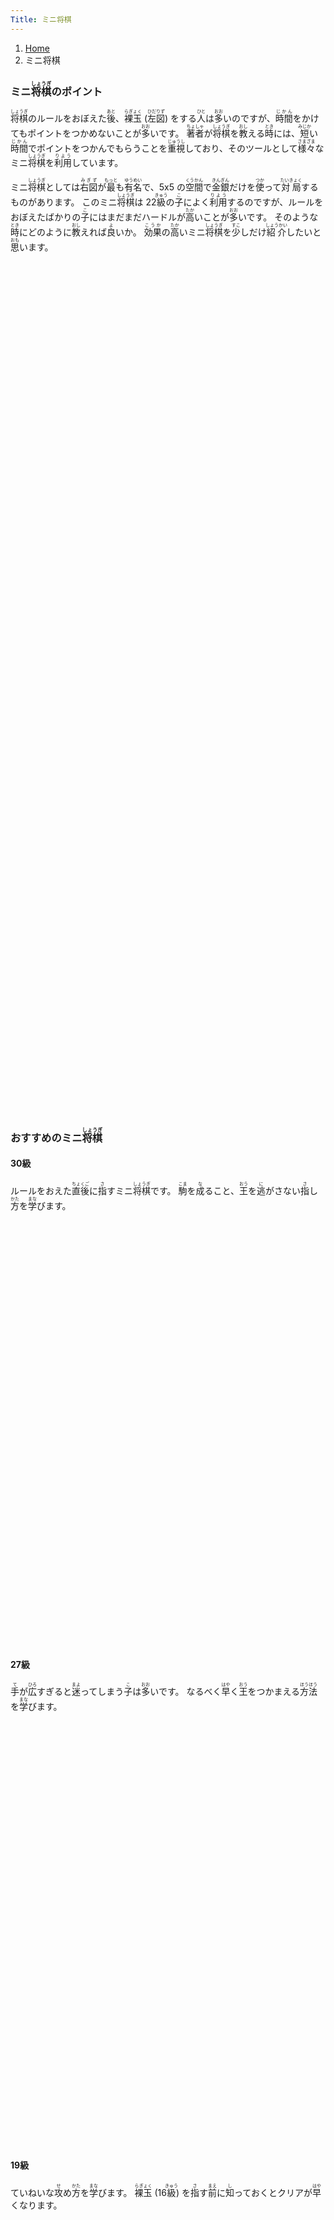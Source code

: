 ```yaml
---
Title: ミニ将棋
---
```

<nav aria-label="breadcrumb">
  <ol class="breadcrumb mb-3">
    <li class="breadcrumb-item"><a href="/shogi-beginners/">Home</a></li>
    <li class="breadcrumb-item active" aria-current="page">ミニ将棋</li>
  </ol>
</nav>
<div class="row">
  <div class="col-lg-6">
    <h3>ミニ<ruby>将棋<rt>しょうぎ</rt></ruby>のポイント</h3>
    <p><ruby>将棋<rt>しょうぎ</rt></ruby>のルールをおぼえた<ruby>後<rt>あと</rt></ruby
      >、<ruby>裸玉<rt>らぎょく</rt></ruby> (<ruby>左図<rt>ひだりず</rt></ruby
      >) をする<ruby>人<rt>ひと</rt></ruby>は<ruby>多<rt>おお</rt></ruby
      >いのですが、<ruby>時間<rt>じかん</rt></ruby
      >をかけてもポイントをつかめないことが<ruby>多<rt>おお</rt></ruby>いです。
      <ruby>著者<rt>ちょしゃ</rt></ruby>が<ruby>将棋<rt>しょうぎ</rt></ruby
      >を<ruby>教<rt>おし</rt></ruby>える<ruby>時<rt>とき</rt></ruby
      >には、<ruby>短<rt>みじか</rt></ruby>い<ruby>時間<rt>じかん</rt></ruby
      >でポイントをつかんでもらうことを<ruby>重視<rt>じゅうし</rt></ruby
      >しており、そのツールとして<ruby>様々<rt>さまざま</rt></ruby
      >なミニ<ruby>将棋<rt>しょうぎ</rt></ruby>を<ruby>利用<rt>りよう</rt></ruby>しています。
    </p>
    <p>ミニ<ruby>将棋<rt>しょうぎ</rt></ruby>としては<ruby>右図<rt>みぎず</rt></ruby
    >が<ruby>最<rt>もっと</rt></ruby>も<ruby>有名<rt>ゆうめい</rt></ruby
    >で、5x5 の<ruby>空間<rt>くうかん</rt></ruby>で<ruby>金銀<rt>きんぎん</rt></ruby
    >だけを<ruby>使<rt>つか</rt></ruby>って<ruby>対局<rt>たいきょく</rt></ruby>するものがあります。
    このミニ<ruby>将棋<rt>しょうぎ</rt></ruby>は 22<ruby>級<rt>きゅう</rt></ruby
    >の<ruby>子<rt>こ</rt></ruby>によく<ruby>利用<rt>りよう</rt></ruby
    >するのですが、ルールをおぼえたばかりの<ruby>子<rt>こ</rt></ruby
    >にはまだまだハードルが<ruby>高<rt>たか</rt></ruby>いことが<ruby>多<rt>おお</rt></ruby>いです。
    そのような<ruby>時<rt>とき</rt></ruby>にどのように<ruby>教<rt>おし</rt></ruby
    >えれば<ruby>良<rt>よ</rt></ruby>いか。
    <ruby>効果<rt>こうか</rt></ruby>の<ruby>高<rt>たか</rt></ruby
    >いミニ<ruby>将棋<rt>しょうぎ</rt></ruby>を<ruby>少<rt>すこ</rt></ruby
    >しだけ<ruby>紹介<rt>しょうかい</rt></ruby>したいと<ruby>思<rt>おも</rt></ruby>います。
    </p>
  </div>
  <div class="col p-1">
    <div class="col" tabindex="-1">
      <script id="summary1-kif" type="kif">
上手：上手
下手：下手
上手の持駒：なし
  ９ ８ ７ ６ ５ ４ ３ ２ １
+---------------------------+
| ・ ・ ・ ・v玉 ・ ・ ・ ・|一
| ・ ・ ・ ・ ・ ・ ・ ・ ・|二
| ・ ・ ・ ・ ・ ・ ・ ・ ・|三
| ・ ・ ・ ・ ・ ・ ・ ・ ・|四
| ・ ・ ・ ・ ・ ・ ・ ・ ・|五
| ・ ・ ・ ・ ・ ・ ・ ・ ・|六
| 歩 歩 歩 歩 歩 歩 歩 歩 歩|七
| ・ 角 ・ ・ ・ ・ ・ 飛 ・|八
| 香 桂 銀 金 玉 金 銀 桂 香|九
+---------------------------+
下手の持駒：なし
      </script>
      <svg id="summary1" xmlns="http://www.w3.org/2000/svg" viewBox="0,0,400,540"></svg>
    </div>
  </div>
  <div class="col p-1">
    <div class="col" tabindex="-1">
      <script id="summary2-kif" type="kif">
上手：上手
下手：下手
上手の持駒：なし
  ９ ８ ７ ６ ５ ４ ３ ２ １
+---------------------------+
| ・ ・ ・ ・ ・ ・ ・ ・ ・|一
| ・ ・ ・ ・ ・ ・ ・ ・ ・|二
| ・ ・v銀v金v玉v金v銀 ・ ・|三
| ・ ・ ・ ・ ・ ・ ・ ・ ・|四
| ・ ・ ・ ・ ・ ・ ・ ・ ・|五
| ・ ・ ・ ・ ・ ・ ・ ・ ・|六
| ・ ・ 銀 金 玉 金 銀 ・ ・|七
| ・ ・ ・ ・ ・ ・ ・ ・ ・|八
| ・ ・ ・ ・ ・ ・ ・ ・ ・|九
+---------------------------+
下手の持駒：なし
      </script>
      <svg id="summary2" xmlns="http://www.w3.org/2000/svg" viewBox="0,0,400,540"></svg>
    </div>
  </div>
</div>
<div>
  <h3 class="pt-4">おすすめのミニ<ruby>将棋<rt>しょうぎ</rt></ruby></h3>
  <div class="row">
    <div class="col-md">
      <div class="row">
        <div class="col pb-3" tabindex="-1">
          <h4>30級</h4>
          <p>ルールをおえた<ruby>直後<rt>ちょくご</rt></ruby>に<ruby>指<rt>さ</rt></ruby
            >すミニ<ruby>将棋<rt>しょうぎ</rt></ruby>です。
            <ruby>駒<rt>こま</rt></ruby>を<ruby>成<rt>な</rt></ruby
            >ること、<ruby>王<rt>おう</rt></ruby>を<ruby>逃<rt>に</rt></ruby
            >がさない<ruby>指<rt>さ</rt></ruby>し<ruby>方<rt>かた</rt></ruby
            >を<ruby>学<rt>まな</rt></ruby>びます。</p>
          <script id="30kyu-kif" type="kif">
上手：上手
下手：下手
上手の持駒：なし
  ９ ８ ７ ６ ５ ４ ３ ２ １
+---------------------------+
| ・ ・ ・ ・v玉 ・ ・ ・ ・|一
| ・ ・ ・ ・ ・ ・ ・ ・ ・|二
| ・ ・ ・ ・ ・ ・ ・ ・ ・|三
| 歩 歩 歩 歩 歩 歩 歩 歩 歩|四
| ・ ・ ・ ・ ・ ・ ・ ・ ・|五
| ・ ・ ・ ・ ・ ・ ・ ・ ・|六
| ・ ・ ・ ・ ・ ・ ・ ・ ・|七
| ・ ・ ・ ・ ・ ・ ・ ・ ・|八
| ・ ・ ・ ・ 玉 ・ ・ ・ ・|九
+---------------------------+
下手の持駒：なし
          </script>
          <svg id="30kyu" xmlns="http://www.w3.org/2000/svg" viewBox="0,0,400,540"></svg>
        </div>
        <div class="col pb-3" tabindex="-1">
          <h4>27級</h4>
          <p><ruby>手<rt>て</rt></ruby>が<ruby>広<rt>ひろ</rt></ruby
            >すぎると<ruby>迷<rt>まよ</rt></ruby>ってしまう<ruby>子<rt>こ</rt></ruby
            >は<ruby>多<rt>おお</rt></ruby>いです。
            なるべく<ruby>早<rt>はや</rt></ruby>く<ruby>王<rt>おう</rt></ruby
            >をつかまえる<ruby>方法<rt>ほうほう</rt></ruby
            >を<ruby>学<rt>まな</rt></ruby>びます。</p>
          <script id="27kyu-kif" type="kif">
上手：上手
下手：下手
上手の持駒：なし
  ９ ８ ７ ６ ５ ４ ３ ２ １
+---------------------------+
| ・ ・ ・ ・v玉 ・ ・ ・ ・|一
| ・ ・ ・ ・ ・ ・ ・ ・ ・|二
| ・ ・ ・ ・ ・ ・ ・ ・ ・|三
| ・ ・ ・ ・ ・ ・ ・ ・ ・|四
| ・ ・ ・ ・ ・ ・ ・ ・ ・|五
| ・ ・ ・ ・ ・ ・ ・ ・ ・|六
| ・ ・ ・ ・ ・ ・ ・ ・ ・|七
| ・ ・ ・ ・ ・ ・ ・ ・ ・|八
| ・ ・ 飛 角 玉 角 飛 ・ ・|九
+---------------------------+
下手の持駒：なし
          </script>
          <svg id="27kyu" xmlns="http://www.w3.org/2000/svg" viewBox="0,0,400,540"></svg>
        </div>
      </div>
    </div>
  <div class="col-md">
    <div class="row">
      <div class="col pb-3" tabindex="-1">
        <h4>19級</h4>
        <p>ていねいな<ruby>攻<rt>せ</rt></ruby>め<ruby>方<rt>かた</rt></ruby
          >を<ruby>学<rt>まな</rt></ruby>びます。
          <ruby>裸玉<rt>らぎょく</rt></ruby> (16<ruby>級<rt>きゅう</rt></ruby
          >) を<ruby>指<rt>さ</rt></ruby>す<ruby>前<rt>まえ</rt></ruby
          >に<ruby>知<rt>し</rt></ruby>っておくとクリアが<ruby>早<rt>はや</rt></ruby>くなります。</p>
        <script id="19kyu-kif" type="kif">
上手：上手
下手：下手
上手の持駒：なし
  ９ ８ ７ ６ ５ ４ ３ ２ １
+---------------------------+
| ・ ・ ・ ・v玉 ・ ・ ・ ・|一
| ・ ・ ・ ・ ・ ・ ・ ・ ・|二
| ・ ・ ・v歩v歩v歩 ・ ・ ・|三
| ・ ・ ・ ・ ・ ・ ・ ・ ・|四
| ・ ・ ・ ・ ・ ・ ・ ・ ・|五
| ・ ・ ・ ・ ・ ・ ・ ・ ・|六
| ・ ・ ・ 歩 歩 歩 ・ ・ ・|七
| ・ ・ ・ ・ 飛 ・ ・ ・ ・|八
| ・ ・ ・ 銀 玉 銀 ・ ・ ・|九
+---------------------------+
下手の持駒：なし
        </script>
        <svg id="19kyu" xmlns="http://www.w3.org/2000/svg" viewBox="0,0,400,540"></svg>
      </div>
      <div class="col pb-3" tabindex="-1">
        <h4>14級</h4>
        <p><ruby>十枚<rt>じゅうまい</rt></ruby><ruby>落<rt>お</rt></ruby
          >ち (12<ruby>級<rt>きゅう</rt></ruby>) <ruby>以上<rt>いじょう</rt></ruby
          >の<ruby>駒<rt>こま</rt></ruby><ruby>落<rt>お</rt></ruby
          >ちは<ruby>受<rt>う</rt></ruby>けの<ruby>勉強<rt>べんきょう</rt></ruby
          >が<ruby>多<rt>おお</rt></ruby>くありません。
          <ruby>早<rt>はや</rt></ruby>めに<ruby>歩<rt>ふ</rt></ruby
          >の<ruby>受<rt>う</rt></ruby>け<ruby>方<rt>かた</rt></ruby
          >を<ruby>学<rt>まな</rt></ruby>びます。</p>
        <script id="14kyu-kif" type="kif">
上手：上手
下手：下手
上手の持駒：歩九　
  ９ ８ ７ ６ ５ ４ ３ ２ １
+---------------------------+
| ・ ・ ・ ・v玉 ・ ・ ・ ・|一
| ・ ・ ・ ・ ・ ・ ・ ・ ・|二
| ・ ・ ・ ・ ・ ・ ・ ・ ・|三
| ・ ・ ・ ・ ・ ・ ・ ・ ・|四
| ・ ・ ・ ・ ・ ・ ・ ・ ・|五
| ・ ・ ・ ・ ・ ・ ・ ・ ・|六
| 歩 歩 歩 歩 歩 歩 歩 歩 歩|七
| ・ 角 ・ ・ ・ ・ ・ 飛 ・|八
| 香 桂 銀 金 玉 金 銀 桂 香|九
+---------------------------+
下手の持駒：なし
        </script>
        <svg id="14kyu" xmlns="http://www.w3.org/2000/svg" viewBox="0,0,400,540"></svg>
      </div>
    </div>
  </div>
</div>
<div class="pt-4">
  <h3><ruby>詰将棋<rt>つめしょうぎ</rt></ruby>のおすすめ<ruby>書籍<rt>しょせき</rt></ruby></h3>
  <p><ruby>王<rt>おう</rt></ruby>のつかまえ<ruby>方<rt>かた</rt></ruby
    >を<ruby>知<rt>し</rt></ruby>るために、<ruby>早<rt>はや</rt></ruby
    >い<ruby>段階<rt>だんかい</rt></ruby>から1<ruby>手詰<rt>てづめ</rt></ruby
    >の<ruby>練習<rt>れんしゅう</rt></ruby>をおすすめします。</p>
  <div class="row text-center">
    <div class="col-sm">
      <h4><ruby>最初<rt>さいしょ</rt></ruby>のつかみ</h4>
      <div class="pt-3">
        <iframe style="width:120px;height:240px;" marginwidth="0" marginheight="0" scrolling="no" frameborder="0" src="https://rcm-fe.amazon-adsystem.com/e/cm?ref=qf_sp_asin_til&t=manbossocialt-22&m=amazon&o=9&p=8&l=as1&IS1=1&detail=1&asins=B07921JHPB&linkId=5dbdf830fb53dc0c58b9f538b779b008&bc1=ffffff&amp;lt1=_top&fc1=333333&lc1=0066c0&bg1=ffffff&f=ifr"></iframe>
        <iframe style="width:120px;height:240px;" marginwidth="0" marginheight="0" scrolling="no" frameborder="0" src="https://rcm-fe.amazon-adsystem.com/e/cm?ref=qf_sp_asin_til&t=manbossocialt-22&m=amazon&o=9&p=8&l=as1&IS1=1&detail=1&asins=4262101533&linkId=a1f8e33617a70bc22e81002a9bf075b0&bc1=ffffff&amp;lt1=_top&fc1=333333&lc1=0066c0&bg1=ffffff&f=ifr"></iframe>
      </div>
    </div>
    <div class="col-sm">
      <h4><ruby>量<rt>りょう</rt></ruby>をこなすとき</h4>
      <div class="pt-3">
        <iframe style="width:120px;height:240px;" marginwidth="0" marginheight="0" scrolling="no" frameborder="0" src="https://rcm-fe.amazon-adsystem.com/e/cm?ref=qf_sp_asin_til&t=manbossocialt-22&m=amazon&o=9&p=8&l=as1&IS1=1&detail=1&asins=4839933324&linkId=5acca90b66aa19055dd9b858cf346180&bc1=ffffff&amp;lt1=_top&fc1=333333&lc1=0066c0&bg1=ffffff&f=ifr"></iframe>
        <iframe style="width:120px;height:240px;" marginwidth="0" marginheight="0" scrolling="no" frameborder="0" src="https://rcm-fe.amazon-adsystem.com/e/cm?ref=qf_sp_asin_til&t=manbossocialt-22&m=amazon&o=9&p=8&l=as1&IS1=1&detail=1&asins=B0197NZUG4&linkId=f8daa1b023cf22bec0781939ecaf2c28&bc1=ffffff&amp;lt1=_top&fc1=333333&lc1=0066c0&bg1=ffffff&f=ifr"></iframe>
      </div>
    </div>
    <div class="col-sm">
      <h4><ruby>慣<rt>な</rt></ruby>れてきたとき</h4>
      <div class="pt-3">
        <iframe style="width:120px;height:240px;" marginwidth="0" marginheight="0" scrolling="no" frameborder="0" src="https://rcm-fe.amazon-adsystem.com/e/cm?ref=qf_sp_asin_til&t=manbossocialt-22&m=amazon&o=9&p=8&l=as1&IS1=1&detail=1&asins=4839971382&linkId=8cb544aaa21b185260e5fe8432359977&bc1=ffffff&amp;lt1=_top&fc1=333333&lc1=0066c0&bg1=ffffff&f=ifr"></iframe>
      </div>
    </div>
  </div>
</div>
<script src="/shogi-beginners/kifu-viewer.js"></script>
{{< script >}}
  ['summary1', 'summary2', '30kyu', '27kyu', '19kyu', '14kyu'].forEach(id => {
    new KifuViewer(document.getElementById(id), { buttons: 'none' })
      .loadString(document.getElementById(id + '-kif').textContent);
  });
{{< /script >}}

